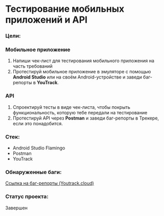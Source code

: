 # Тестирование мобильных приложений и API

### Цели:
### Мобильное приложение
1. Напиши чек-лист для тестирования мобильного приложения на часть требований
2. Протестируй мобильное приложение в эмуляторе с помощью **Android Studio** или на своём Android-устройстве и заведи баг-репорты в **YouTrack**. 

### API
1. Спроектируй тесты в виде чек-листа, чтобы покрыть функциональность, которую тебе передали на тестирование
2. Протестируй API через **Postman** и заведи баг-репорты в Трекере, если это понадобится.


### Стек:
 - Android Studio Flamingo
 - Postman 
 - YouTrack

### Обнаруженные баги:
[Ссылка на баг-репорты (Youtrack.cloud)](https://smokedi.youtrack.cloud/issues?q=тег:%20%7BSprint%203%7D%20)

### Статус проекта:
Завершен 
